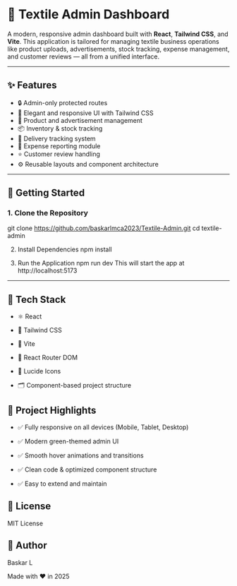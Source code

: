 # 🧵 Textile Admin Dashboard

A modern, responsive admin dashboard built with **React**, **Tailwind CSS**, and **Vite**. This application is tailored for managing textile business operations like product uploads, advertisements, stock tracking, expense management, and customer reviews — all from a unified interface.

---

## ✨ Features

- 🔒 Admin-only protected routes  
- 🎨 Elegant and responsive UI with Tailwind CSS  
- 🧾 Product and advertisement management  
- 📦 Inventory & stock tracking  
- 🚚 Delivery tracking system  
- 💸 Expense reporting module  
- ⭐ Customer review handling  
- ⚙️ Reusable layouts and component architecture

---

## 🚀 Getting Started

### 1. Clone the Repository

git clone https://github.com/baskarlmca2023/Textile-Admin.git
cd textile-admin

2. Install Dependencies
npm install

3. Run the Application
npm run dev
This will start the app at http://localhost:5173

---

## 🧰 Tech Stack

 - ⚛️ React

 - 💨 Tailwind CSS

 - 🧩 Vite

 - 🧭 React Router DOM

 - 🧱 Lucide Icons

 - 🗂️ Component-based project structure


## 📂 Project Highlights

 - ✅ Fully responsive on all devices (Mobile, Tablet, Desktop)

 - ✅ Modern green-themed admin UI

 - ✅ Smooth hover animations and transitions

 - ✅ Clean code & optimized component structure

 - ✅ Easy to extend and maintain


## 📄 License
MIT License

## 🙌 Author

Baskar L

Made with ❤️ in 2025
